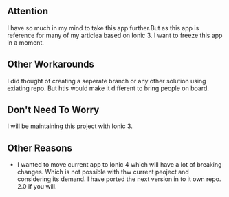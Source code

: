 ## Attention

I have so much in my mind to take this app further.But as this app is reference for many of my articlea based on Ionic 3. I want to freeze this app in a moment.

## Other Workarounds

I did thought of creating a seperate branch or any other solution using exiating repo. But htis would make it different to bring people on board.

## Don't Need To Worry

I will be maintaining this project with Ionic 3.

## Other Reasons

- I wanted to move current app to Ionic 4 which will have a lot of breaking changes. Which is not possible with thw current peoject and considering its demand. I have ported the next version in to it own repo. 2.0 if you will.
